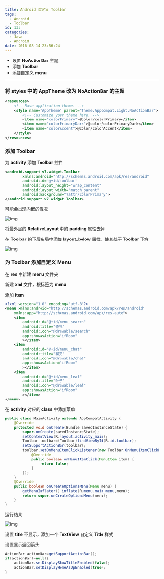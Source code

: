 ```yaml
---
title: Android 自定义 Toolbar
tags:
  - Android
  - Toolbar
id: 133
categories:
  - Java
  - Android
date: 2016-08-14 23:56:24
---
```


+ 设置 **NoActionBar** 主题
+ 添加 **Toolbar**
+ 添加自定义 **menu**

<!--more-->

---

### 将 **styles** 中的 **AppTheme** 改为 **NoActionBar** 的主题
```xml
<resources>
    <!-- Base application theme. -->
    <style name="AppTheme" parent="Theme.AppCompat.Light.NoActionBar">
        <!-- Customize your theme here. -->
        <item name="colorPrimary">@color/colorPrimary</item>
        <item name="colorPrimaryDark">@color/colorPrimaryDark</item>
        <item name="colorAccent">@color/colorAccent</item>
    </style>
</resources>
```
### 添加 **Toolbar**
为 **activity** 添加 **Toolbar** 控件

```xml
<android.support.v7.widget.Toolbar
        xmlns:android="http://schemas.android.com/apk/res/android"
        android:id="@+id/toolbar"
        android:layout_height="wrap_content"
        android:layout_width="match_parent"
        android:background="?attr/colorPrimary">
</android.support.v7.widget.Toolbar>
```
可能会出现内嵌的情况

![img](/images/2016/08/toolbarinside.png)

将最外层的 **RelativeLayout** 中的 **padding** 属性去掉

在 **Toolbar** 的下层布局中添加 **layout_below** 属性，使其处于 **Toolbar** 下方

![img](/images/2016/08/20160814195056.png)

### 为 **Toolbar** 添加自定义 **Menu**

在 **res** 中新建 **menu** 文件夹

新建 **xml** 文件，根标签为 **menu**

添加 **item**

```xml
<?xml version="1.0" encoding="utf-8"?>
<menu xmlns:android="http://schemas.android.com/apk/res/android"
    xmlns:app="http://schemas.android.com/apk/res-auto">
    <item
        android:id="@+id/menu_search"
        android:title="查找"
        android:icon="@drawable/search"
        app:showAsAction="ifRoom"
        ></item>
    <item
        android:id="@+id/menu_chat"
        android:title="聊天"
        android:icon="@drawable/chat"
        app:showAsAction="ifRoom"
        ></item>
    <item
        android:id="@+id/menu_leaf"
        android:title="叶子"
        android:icon="@drawable/leaf"
        app:showAsAction="ifRoom"
        ></item>
</menu>
```

在 **activity** 对应的 **class** 中添加菜单
```java
public class MainActivity extends AppCompatActivity {
    @Override
    protected void onCreate(Bundle savedInstanceState) {
        super.onCreate(savedInstanceState);
        setContentView(R.layout.activity_main);
        Toolbar toolbar=(Toolbar)findViewById(R.id.toolbar);
        setSupportActionBar(toolbar);
        toolbar.setOnMenuItemClickListener(new Toolbar.OnMenuItemClickListener() {
            @Override
            public boolean onMenuItemClick(MenuItem item) {
                return false;
            }
        });
    }
    @Override
    public boolean onCreateOptionsMenu(Menu menu) {
        getMenuInflater().inflate(R.menu.main_menu,menu);
        return super.onCreateOptionsMenu(menu);
    }
}
```

运行结果

![img](/images/2016/08/20160814234139.png)

设置 **title** 不显示，添加一个 **TextView** 自定义 **Title** 样式

设置显示返回箭头
```java
ActionBar actionBar=getSupportActionBar();
if(actionBar!=null){
    actionBar.setDisplayShowTitleEnabled(false);
    actionBar.setDisplayHomeAsUpEnabled(true);
}
```
